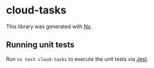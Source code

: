 # cloud-tasks

This library was generated with [Nx](https://nx.dev).

## Running unit tests

Run `nx test cloud-tasks` to execute the unit tests via [Jest](https://jestjs.io).
